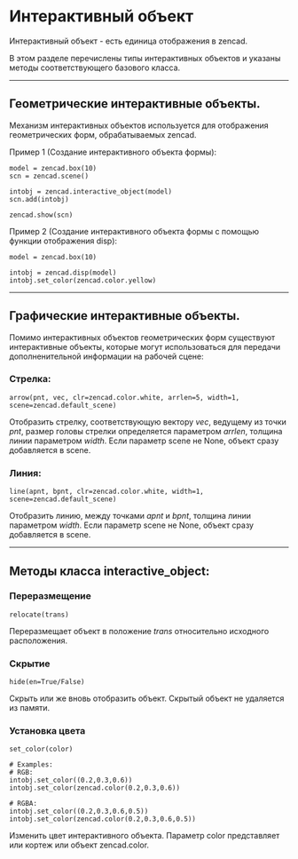 # Интерактивный объект

Интерактивный объект - есть единица отображения в zencad.

В этом разделе перечислены типы интерактивных объектов и указаны методы соответствующего базового класса.

----------------------------------------------
## Геометрические интерактивные объекты.
Механизм интерактивных объектов используется для отображения геометрических форм, обрабатываемых zencad.

Пример 1 (Создание интерактивного объекта формы):
```python3
model = zencad.box(10)
scn = zencad.scene()

intobj = zencad.interactive_object(model) 
scn.add(intobj)

zencad.show(scn)
```

Пример 2 (Создание интерактивного объекта формы с помощью функции отображения disp):
```python3
model = zencad.box(10)

intobj = zencad.disp(model)
intobj.set_color(zencad.color.yellow)
```

---------------------------------------
## Графические интерактивные объекты.
Помимо интерактивных объектов геометрических форм существуют интерактивные объекты, которые могут использоваться для передачи дополненительной информации на рабочей сцене:

### Стрелка:
```python3
arrow(pnt, vec, clr=zencad.color.white, arrlen=5, width=1, scene=zencad.default_scene)
```
Отобразить стрелку, соответствующую вектору _vec_, ведущему из точки _pnt_, размер головы стрелки определяется параметром _arrlen_, толщина линии параметром _width_.
Если параметр scene не None, объект сразу добавляется в scene.

### Линия:
```python3
line(apnt, bpnt, clr=zencad.color.white, width=1, scene=zencad.default_scene)
```
Отобразить линию, между точками _apnt_ и _bpnt_, толщина линии параметром _width_.
Если параметр scene не None, объект сразу добавляется в scene.

----------------------------------
## Методы класса interactive_object:

### Переразмещение  
```python3
relocate(trans)
```
Переразмещает объект в положение _trans_ относительно исходного расположения. 

### Скрытие
```python3
hide(en=True/False)
```
Скрыть или же вновь отобразить объект. Скрытый объект не удаляется из памяти.

### Установка цвета
```python3
set_color(color)

# Examples:
# RGB:
intobj.set_color((0.2,0.3,0.6))
intobj.set_color(zencad.color(0.2,0.3,0.6))

# RGBA:
intobj.set_color((0.2,0.3,0.6,0.5))
intobj.set_color(zencad.color(0.2,0.3,0.6,0.5))
```
Изменить цвет интерактивного объекта. 
Параметр color представляет или кортеж или объект zencad.color.
